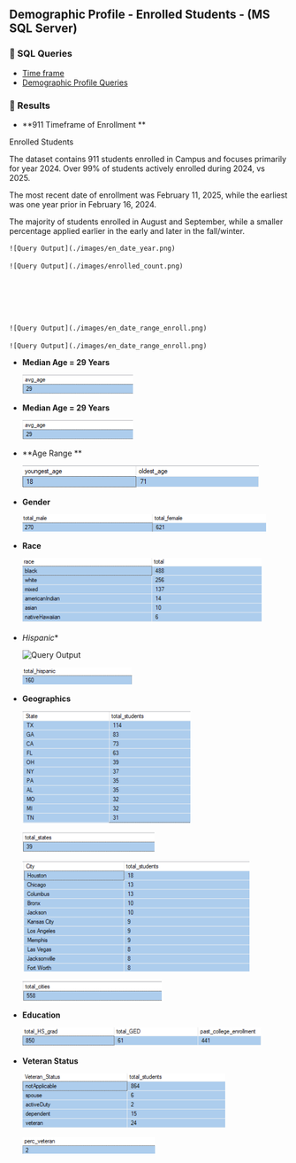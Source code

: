  

## Demographic Profile - Enrolled Students - (MS SQL Server)

### 🔹 SQL Queries 

- [Time frame](/SQL/enrolled_analysis.sql)
- [Demographic Profile Queries](/SQL/enrolled_demo_profile.sql)


### 🔹  Results 

 - **911 Timeframe of Enrollment **

Enrolled Students

The dataset contains 911 students enrolled in Campus and focuses primarily for year 2024. Over 99% of students actively enrolled during 2024, vs 2025.


The most recent date of enrollment was February 11, 2025, while the earliest was one year prior in February 16, 2024.


The majority of students enrolled in August and September, while a smaller percentage applied earlier in the early and later in the fall/winter.

    ![Query Output](./images/en_date_year.png)

    ![Query Output](./images/enrolled_count.png)


 

  

    ![Query Output](./images/en_date_range_enroll.png)

    ![Query Output](./images/en_date_range_enroll.png)


 - **Median Age = 29 Years**

    ![Query Output](./images/age_avg.png)

 

 - **Median Age = 29 Years**


    ![Query Output](./images/age_avg.png)



 - **Age Range **


   ![Query Output](./images/age_young_old.png)



 - **Gender**


    ![Query Output](./images/en_gender.png) 


 
 - **Race**


    ![Query Output](./images/en_race_breakdown.png)



- *Hispanic**

    ![Query Output](./images/en_hisp_precent.png)


    ![Query Output](./images/en_hispanic.png)



- **Geographics**

    ![Query Output](./images/en_states_students.png)



    ![Query Output](./images/en_sum_states.png)



    ![Query Output](./images/en_city_students.png)



    ![Query Output](./images/en_sum_cities.png)



- **Education**

    ![Query Output](./images/en_education_history.png)


- **Veteran Status**

    ![Query Output](./images/en_vet_status.png)


    ![Query Output](./images/en_perc_vet.png)











